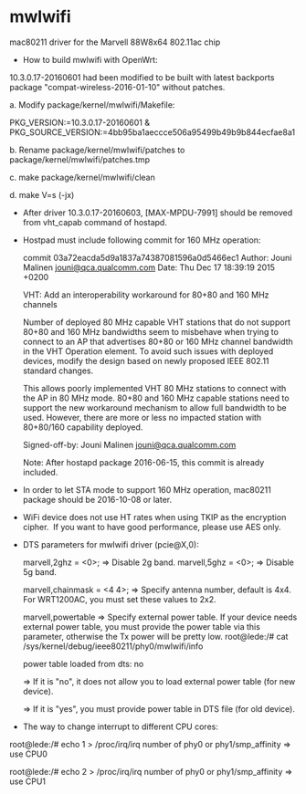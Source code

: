 # mwlwifi
mac80211 driver for the Marvell 88W8x64 802.11ac chip

* How to build mwlwifi with OpenWrt:

10.3.0.17-20160601 had been modified to be built with latest backports package "compat-wireless-2016-01-10" without patches.

a. Modify package/kernel/mwlwifi/Makefile:

PKG_VERSION:=10.3.0.17-20160601
&
PKG_SOURCE_VERSION:=4bb95ba1aeccce506a95499b49b9b844ecfae8a1

b. Rename package/kernel/mwlwifi/patches to package/kernel/mwlwifi/patches.tmp

c. make package/kernel/mwlwifi/clean

d. make V=s (-jx)

* After driver 10.3.0.17-20160603, [MAX-MPDU-7991] should be removed from vht_capab command of hostapd.

* Hostpad must include following commit for 160 MHz operation:

    commit 03a72eacda5d9a1837a74387081596a0d5466ec1
    Author: Jouni Malinen <jouni@qca.qualcomm.com>
    Date:   Thu Dec 17 18:39:19 2015 +0200
    
    VHT: Add an interoperability workaround for 80+80 and 160 MHz channels
 
    Number of deployed 80 MHz capable VHT stations that do not support 80+80
    and 160 MHz bandwidths seem to misbehave when trying to connect to an AP
    that advertises 80+80 or 160 MHz channel bandwidth in the VHT Operation
    element. To avoid such issues with deployed devices, modify the design
    based on newly proposed IEEE 802.11 standard changes.
 
    This allows poorly implemented VHT 80 MHz stations to connect with the
    AP in 80 MHz mode. 80+80 and 160 MHz capable stations need to support
    the new workaround mechanism to allow full bandwidth to be used.
    However, there are more or less no impacted station with 80+80/160
    capability deployed.
 
    Signed-off-by: Jouni Malinen jouni@qca.qualcomm.com

    Note: After hostapd package 2016-06-15, this commit is already included.

* In order to let STA mode to support 160 MHz operation, mac80211 package should be 2016-10-08 or later.
* WiFi device does not use HT rates when using TKIP as the encryption cipher.
  If you want to have good performance, please use AES only.
* DTS parameters for mwlwifi driver (pcie@X,0):

  marvell,2ghz = <0>; => Disable 2g band.
  marvell,5ghz = <0>; => Disable 5g band.

  marvell,chainmask = <4 4>; => Specify antenna number, default is 4x4. For WRT1200AC, you must set these values to 2x2.

  marvell,powertable => Specify external power table. If your device needs external power table, you must provide the power table via this parameter, otherwise the Tx power will be pretty low.
  root@lede:/# cat /sys/kernel/debug/ieee80211/phy0/mwlwifi/info

  power table loaded from dts: no
  
  => If it is "no", it does not allow you to load external power table (for new device).

  => If it is "yes", you must provide power table in DTS file (for old device).
  
* The way to change interrupt to different CPU cores:

root@lede:/# echo 1 > /proc/irq/irq number of phy0 or phy1/smp_affinity => use CPU0

root@lede:/# echo 2 > /proc/irq/irq number of phy0 or phy1/smp_affinity => use CPU1
